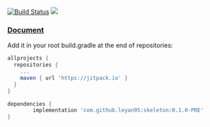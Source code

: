 [![Build Status](https://travis-ci.org/leyan95/skeleton.svg?branch=master)](https://travis-ci.org/leyan95/skeleton) 
[![](https://jitpack.io/v/leyan95/skeleton.svg)](https://jitpack.io/#leyan95/skeleton)
### [Document](https://www.yuque.com/shusheng/suibqb/rxi3sd)

Add it in your root build.gradle at the end of repositories:
```groovy
allprojects {
  repositories {
    ...
    maven { url 'https://jitpack.io' }
  }
}

dependencies {
        implementation 'com.github.leyan95:skeleton:0.1.0-PRE'
}  
```
